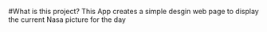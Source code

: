 #What is this project?
This App creates a simple desgin web page to display the current Nasa picture for the day